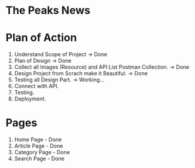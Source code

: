 # The Peaks News 

#  Plan of Action

1. Understand Scope of Project -> Done
2. Plan of Design -> Done
3. Collect all Images (Resource) and API List Postman Collection. -> Done
4. Design Project from Scrach make it Beautiful. -> Done
5. Testing all Design Part. -> Working...
6. Connect with API.
7. Testing.
8. Deployment. 


#  Pages
1. Home Page - Done
2. Article Page - Done
3. Category Page - Done
4. Search Page  - Done




